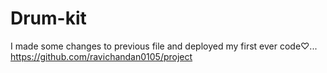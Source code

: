 # Drum-kit
I made some changes to previous file 
and deployed my first ever code♡...
https://github.com/ravichandan0105/project

